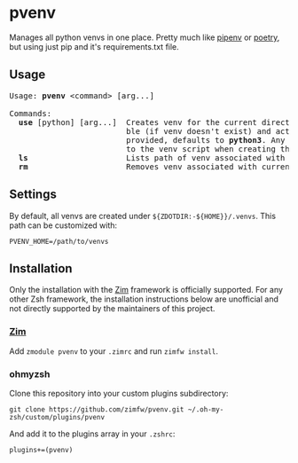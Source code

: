 pvenv
=====

Manages all python venvs in one place. Pretty much like [pipenv] or [poetry],
but using just pip and it's requirements.txt file.

Usage
-----

<pre>
Usage: <strong>pvenv</strong> &lt;command&gt; [arg...]

Commands:
  <strong>use</strong> [python] [arg...]  Creates venv for the current directory using the provided python executa-
                         ble (if venv doesn't exist) and activates it. If no python executable is
                         provided, defaults to <strong>python3</strong>. Any additional arguments given are passed
                         to the venv script when creating the venv. See <strong>python3 -m venv --help</strong>
  <strong>ls</strong>                     Lists path of venv associated with current directory, if venv exists.
  <strong>rm</strong>                     Removes venv associated with current directory.
</pre>

Settings
--------

By default, all venvs are created under `${ZDOTDIR:-${HOME}}/.venvs`. This path
can be customized with:

    PVENV_HOME=/path/to/venvs

Installation
------------

Only the installation with the [Zim] framework is officially supported.
For any other Zsh framework, the installation instructions below are unofficial
and not directly supported by the maintainers of this project.

### [Zim]
Add `zmodule pvenv` to your `.zimrc` and run `zimfw install`.

### ohmyzsh
Clone this repository into your custom plugins subdirectory:

    git clone https://github.com/zimfw/pvenv.git ~/.oh-my-zsh/custom/plugins/pvenv

And add it to the plugins array in your `.zshrc`:

    plugins+=(pvenv)

[pipenv]: https://pipenv.pypa.io/
[poetry]: https://python-poetry.org/
[Zim]: https://zimfw.sh/
